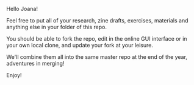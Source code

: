 Hello Joana!

Feel free to put all of your research, zine drafts, exercises, materials and anything else in your folder of this repo.

You should be able to fork the repo, edit in the online GUI interface or in your own local clone, and update your fork at your leisure.

We'll combine them all into the same master repo at the end of the year, adventures in merging!

Enjoy!